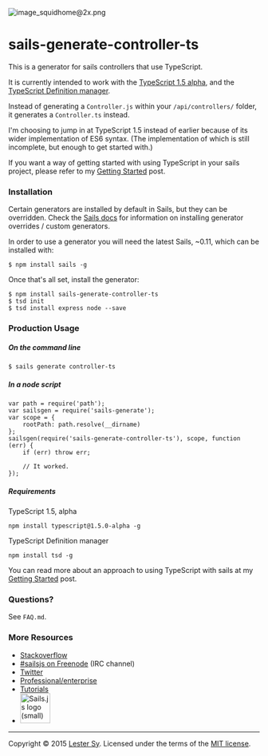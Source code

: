 ![image_squidhome@2x.png](http://i.imgur.com/RIvu9.png)

# sails-generate-controller-ts

This is a generator for sails controllers that use TypeScript.

It is currently intended to work with the [TypeScript 1.5 alpha](http://blogs.msdn.com/b/typescript/archive/2015/03/27/announcing-typescript-1-5-alpha.aspx), and the [TypeScript Definition manager](https://github.com/DefinitelyTyped/tsd/tree/master). 

Instead of generating a `Controller.js` within your `/api/controllers/` folder, it generates a `Controller.ts` instead.

I'm choosing to jump in at TypeScript 1.5 instead of earlier because of its wider implementation of ES6 syntax.  (The implementation of which is still incomplete, but enough to get started with.)

If you want a way of getting started with using TypeScript in your sails project, please refer to my [Getting Started](#) post.

### Installation

Certain generators are installed by default in Sails, but they can be overridden.  Check the [Sails docs](http://sailsjs.org/#!documentation) for information on installing generator overrides / custom generators.

In order to use a generator you will need the latest Sails, ~0.11, which can be installed with:

	$ npm install sails -g

Once that's all set, install the generator:

	$ npm install sails-generate-controller-ts
	$ tsd init
	$ tsd install express node --save

### Production Usage

##### On the command line

	$ sails generate controller-ts

##### In a node script

	var path = require('path');
	var sailsgen = require('sails-generate');
	var scope = {
		rootPath: path.resolve(__dirname)
	};
	sailsgen(require('sails-generate-controller-ts'), scope, function (err) {
		if (err) throw err;
	
		// It worked.
	});

##### Requirements

TypeScript 1.5, alpha

	npm install typescript@1.5.0-alpha -g

TypeScript Definition manager

	npm install tsd -g

You can read more about an approach to using TypeScript with sails at my [Getting Started](#) post.

### Questions?

See `FAQ.md`.

### More Resources

- [Stackoverflow](http://stackoverflow.com/questions/tagged/sails.js)
- [#sailsjs on Freenode](http://webchat.freenode.net/) (IRC channel)
- [Twitter](https://twitter.com/sailsjs)
- [Professional/enterprise](https://github.com/balderdashy/sails-docs/blob/master/FAQ.md#are-there-professional-support-options)
- [Tutorials](https://github.com/balderdashy/sails-docs/blob/master/FAQ.md#where-do-i-get-help)
- <a href="http://sailsjs.org" target="_blank" title="Node.js framework for building realtime APIs."><img src="https://github-camo.global.ssl.fastly.net/9e49073459ed4e0e2687b80eaf515d87b0da4a6b/687474703a2f2f62616c64657264617368792e6769746875622e696f2f7361696c732f696d616765732f6c6f676f2e706e67" width=60 alt="Sails.js logo (small)"/></a>

---

Copyright &copy; 2015 [Lester Sy](https://github.com/irysius). Licensed under the terms of the [MIT license](LICENSE.md).

